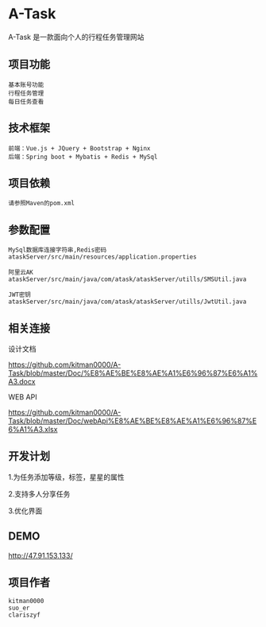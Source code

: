 # A-Task
A-Task 是一款面向个人的行程任务管理网站

## 项目功能
	基本账号功能
	行程任务管理
	每日任务查看

## 技术框架
	前端：Vue.js + JQuery + Bootstrap + Nginx
	后端：Spring boot + Mybatis + Redis + MySql
	
## 项目依赖
	请参照Maven的pom.xml
	
## 参数配置
	MySql数据库连接字符串,Redis密码
	ataskServer/src/main/resources/application.properties
	
	阿里云AK
	ataskServer/src/main/java/com/atask/ataskServer/utills/SMSUtil.java
	
	JWT密钥
	ataskServer/src/main/java/com/atask/ataskServer/utills/JwtUtil.java
	
## 相关连接
  设计文档 
  
  https://github.com/kitman0000/A-Task/blob/master/Doc/%E8%AE%BE%E8%AE%A1%E6%96%87%E6%A1%A3.docx
 
  
  WEB API 
  
  https://github.com/kitman0000/A-Task/blob/master/Doc/webApi%E8%AE%BE%E8%AE%A1%E6%96%87%E6%A1%A3.xlsx


## 开发计划
  1.为任务添加等级，标签，星星的属性
  
  2.支持多人分享任务
  
  3.优化界面
  
## DEMO
  http://47.91.153.133/

## 项目作者
	kitman0000
	suo_er
	clariszyf
